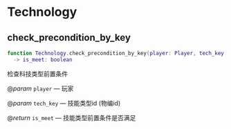 # Technology

## check_precondition_by_key

```lua
function Technology.check_precondition_by_key(player: Player, tech_key: py.TechKey)
  -> is_meet: boolean
```

检查科技类型前置条件

@*param* `player` — 玩家

@*param* `tech_key` — 技能类型id (物编id)

@*return* `is_meet` — 技能类型前置条件是否满足

